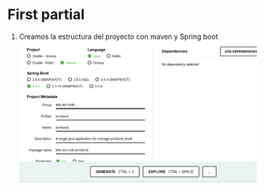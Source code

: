 # First partial

1. Creamos la estructura del proyecto con maven y Spring boot
![alt text](image.png)

